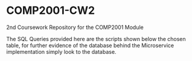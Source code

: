 # COMP2001-CW2
2nd Coursework Repository for the COMP2001 Module

The SQL Queries provided here are the scripts shown below the chosen table, for further evidence of the database behind the Microservice implementation simply look to the database.



